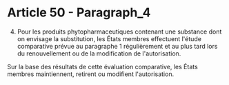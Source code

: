 # Article 50 - Paragraph_4

4. Pour les produits phytopharmaceutiques contenant une substance dont on envisage la substitution, les États membres effectuent l'étude comparative prévue au paragraphe 1 régulièrement et au plus tard lors du renouvellement ou de la modification de l'autorisation.

Sur la base des résultats de cette évaluation comparative, les États membres maintiennent, retirent ou modifient l'autorisation.
